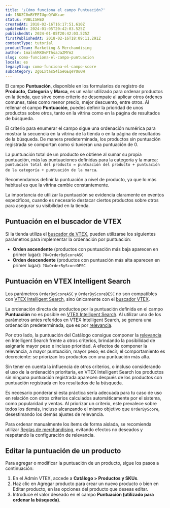 ```yaml
---
title: '¿Cómo funciona el campo Puntuación?'
id: 1BUZC0mBYEEIUgeQYAKcae
status: PUBLISHED
createdAt: 2018-02-16T16:17:51.610Z
updatedAt: 2024-01-05T20:42:03.525Z
publishedAt: 2024-01-05T20:42:03.525Z
firstPublishedAt: 2018-02-16T18:09:11.291Z
contentType: tutorial
productTeam: Marketing & Merchandising
author: 1malnhMX0vPThsaJaZMYm2
slug: como-funciona-el-campo-puntuacion
locale: es
legacySlug: como-funciona-el-campo-score
subcategory: 2g6LxtasS4iSeGEqeYUuGW
---
```


El campo **Puntuación**, disponible en los formularios de registro de **Producto**, **Categoría** y **Marca**, es un valor utilizado para ordenar productos en la tienda, que sirve como criterio de desempate al aplicar otros órdenes comunes, tales como menor precio, mejor descuento, entre otros. Al rellenar el campo **Puntuación**, puedes definir la prioridad de unos productos sobre otros, tanto en la vitrina como en la página de resultados de búsqueda.

El criterio para enumerar el campo sigue una ordenación numérica para mostrar la secuencia en la vitrina de la tienda o en la página de resultados de la búsqueda. De manera predeterminada, los productos sin puntuación registrada se comportan como si tuvieran una puntuación de 0.

La puntuación total de un producto se obtiene al sumar su propia puntuación, más las puntuaciones definidas para la categoría y la marca: `puntuación total del producto = puntuación del producto + puntuación de la categoría + puntuación de la marca`.

Recomendamos definir la puntuación a nivel de producto, ya que lo más habitual es que la vitrina cambie constantemente.

La importancia de utilizar la puntuación se evidencia claramente en eventos específicos, cuando es necesario destacar ciertos productos sobre otros para asegurar su visibilidad en la tienda.

## Puntuación en el buscador de VTEX

Si la tienda utiliza el [buscador de VTEX](https://help.vtex.com/es/tutorial/como-funciona-a-busca-da-vtex--tutorials_542), pueden utilizarse los siguientes parámetros para implementar la ordenación por puntuación:

* **Orden ascendente** (productos con puntuación más baja aparecen en primer lugar): `?O=OrderByScoreASC`
* **Orden descendente** (productos con puntuación más alta aparecen en primer lugar): `?O=OrderByScoreDESC`

## Puntuación en VTEX Intelligent Search

Los parámetros `OrderByScoreASC` y `OrderByScoreDESC` no son compatibles con [VTEX Intelligent Search](https://help.vtex.com/es/tracks/vtex-intelligent-search--19wrbB7nEQcmwzDPl1l4Cb), sino únicamente con el [buscador VTEX](https://help.vtex.com/es/tutorial/como-funciona-a-busca-da-vtex--tutorials_542).

La ordenación directa de productos por la puntuación definida en el campo **Puntuación** no es posible en [VTEX Intelligent Search](https://help.vtex.com/es/tracks/vtex-intelligent-search--19wrbB7nEQcmwzDPl1l4Cb). Al utilizar uno de los parámetros antes referidos en VTEX Intelligent Search, se genera una ordenación predeterminada, que es por [relevancia](https://help.vtex.com/es/tracks/vtex-intelligent-search--19wrbB7nEQcmwzDPl1l4Cb/1qlObWIib6KqgrfX1FCOXS).

Por otro lado, la puntuación del Catálogo consigue componer la [relevancia](https://help.vtex.com/es/tracks/vtex-intelligent-search--19wrbB7nEQcmwzDPl1l4Cb/1qlObWIib6KqgrfX1FCOXS) en Intelligent Search frente a otros criterios, brindando la posibilidad de asignarle mayor peso e incluso prioridad. A efectos de componer la relevancia, a mayor puntuación, mayor peso; es decir, el comportamiento es decreciente: se priorizan los productos con una puntuación más alta.

Sin tener en cuenta la influencia de otros criterios, o incluso considerando el uso de la ordenación prioritaria, en VTEX Intelligent Search los productos sin ninguna puntuación registrada aparecen después de los productos con puntuación registrada en los resultados de la búsqueda.

Es necesario ponderar si esta práctica sería adecuada para tu caso de uso en relación con otros criterios calculados automáticamente por el sistema, como popularidad y ventas. Al priorizar un criterio, este prevalece sobre todos los demás, incluso alcanzando el mismo objetivo que `OrderByScore`, desestimando los demás ajustes de relevancia.

Para ordenar manualmente los ítems de forma aislada, se recomienda utilizar [Reglas de merchandising](https://help.vtex.com/es/tracks/vtex-intelligent-search--19wrbB7nEQcmwzDPl1l4Cb/5tBSYXb9EIdePa0MWTnFd0), evitando efectos no deseados y respetando la configuración de relevancia.

## Editar la puntuación de un producto

Para agregar o modificar la puntuación de un producto, sigue los pasos a continuación:

1. En el Admin VTEX, accede a **Catálogo > Productos y SKUs**.
2. Haz clic en Agregar producto para crear un nuevo producto o bien en Editar producto, en las opciones del producto que deseas editar.
3. Introduce el valor deseado en el campo **Puntuación (utilizado para ordenar la búsqueda)**.

